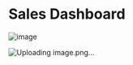 # Sales Dashboard

![image](https://github.com/user-attachments/assets/95707430-e2b3-450b-9e9c-07e378b38c81)


![Uploading image.png…]()
